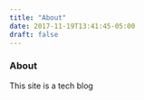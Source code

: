 ```yaml
---
title: "About"
date: 2017-11-19T13:41:45-05:00
draft: false
---
```

### About
This site is a tech blog
